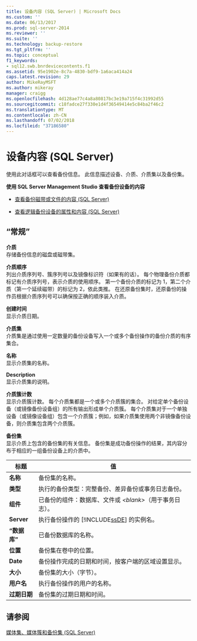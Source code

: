 ```yaml
---
title: 设备内容 (SQL Server) | Microsoft Docs
ms.custom: ''
ms.date: 06/13/2017
ms.prod: sql-server-2014
ms.reviewer: ''
ms.suite: ''
ms.technology: backup-restore
ms.tgt_pltfrm: ''
ms.topic: conceptual
f1_keywords:
- sql12.swb.bnrdevicecontents.f1
ms.assetid: 95e1902e-8c7a-4830-bdf9-1a6aca414a24
caps.latest.revision: 29
author: MikeRayMSFT
ms.author: mikeray
manager: craigg
ms.openlocfilehash: 4d128ae77c4a8a80817bc3e19a715f4c31992d55
ms.sourcegitcommit: c18fadce27f330e1d4f36549414e5c84ba2f46c2
ms.translationtype: MT
ms.contentlocale: zh-CN
ms.lasthandoff: 07/02/2018
ms.locfileid: "37186580"
---
```

# <a name="device-contents-sql-server"></a>设备内容 (SQL Server)
  使用此对话框可以查看备份信息。 此信息描述设备、介质、介质集以及备份集。  
  
 **使用 SQL Server Management Studio 查看备份设备的内容**  
  
-   [查看备份磁带或文件的内容 (SQL Server)](view-the-contents-of-a-backup-tape-or-file-sql-server.md)  
  
-   [查看逻辑备份设备的属性和内容 (SQL Server)](view-the-properties-and-contents-of-a-logical-backup-device-sql-server.md)  
  
## <a name="options"></a>“常规”  
 **介质**  
 存储备份信息的磁盘或磁带集。  
  
 **介质顺序**  
 列出介质序列号、簇序列号以及镜像标识符（如果有的话）。 每个物理备份介质都标记有介质序列号，表示介质的使用顺序。 第一个备份介质的标记为 1，第二个介质（第一个延续磁带）的标记为 2，依此类推。 在还原备份集时，还原备份的操作员根据介质序列号可以确保按正确的顺序装入介质。  
  
 **创建时间**  
 显示介质日期。  
  
 **介质集**  
 介质集是通过使用一定数量的备份设备写入一个或多个备份操作的备份介质的有序集合。  
  
 **名称**  
 显示介质集的名称。  
  
 **Description**  
 显示介质集的说明。  
  
 **介质簇计数**  
 显示介质簇计数。 每个介质集都是一个或多个介质簇的集合。 对给定单个备份设备（或镜像备份设备组）的所有输出形成单个介质簇。 每个介质集对于一个单独设备（或镜像设备组）包含一个介质簇；例如，如果介质集使用两个非镜像备份设备，则介质集包含两个介质簇。  
  
 **备份集**  
 显示介质上包含的备份集的有关信息。 备份集是成功备份操作的结果，其内容分布于相应的一组备份设备上的介质中。  
  
|标题|值|  
|------------|------------|  
|**名称**|备份集的名称。|  
|**类型**|执行的备份类型：完整备份、差异备份或事务日志备份。|  
|**组件**|已备份的组件：数据库、文件或 *\<blank>*（用于事务日志）。|  
|**Server**|执行备份操作的 [!INCLUDE[ssDE](../../includes/ssde-md.md)] 的实例名。|  
|**“数据库”**|已备份数据库的名称。|  
|**位置**|备份集在卷中的位置。|  
|**Date**|备份操作完成的日期和时间，按客户端的区域设置显示。|  
|**大小**|备份集的大小（字节）。|  
|**用户名**|执行备份操作的用户的名称。|  
|**过期日期**|备份集的过期日期和时间。|  
  
## <a name="see-also"></a>请参阅  
 [媒体集、媒体簇和备份集 (SQL Server)](media-sets-media-families-and-backup-sets-sql-server.md)  
  
  
